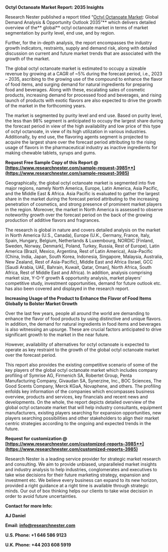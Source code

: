 ﻿**Octyl Octanoate Market Report: 2035 Insights**

Research Nester published a report titled “[Octyl Octanoate Market](https://www.researchnester.com/reports/octyl-octanoate-market/3985): Global Demand Analysis & Opportunity Outlook 2035”** which delivers detailed overview of the** global** octyl octanoate market in terms of market segmentation by purity level, end use, and by region.

Further, for the in-depth analysis, the report encompasses the industry growth indicators, restraints, supply and demand risk, along with detailed discussion on current and future market trends that are associated with the growth of the market.

The global octyl octanoate market is estimated to occupy a sizeable revenue by growing at a CAGR of ~5% during the forecast period, i.e., 2023 – 2035, ascribing to the growing use of the compound to enhance the flavor of food items, and surging demand for natural ingredients for preparing food and beverages. Along with these, escalating sales of cosmetic products, increasing demand for processed food and beverages, and rising launch of products with exotic flavors are also expected to drive the growth of the market in the forthcoming years. 

The market is segmented by purity level and end use. Based on purity level, the less than 98% segment is anticipated to occupy the largest share during the forecast period in view of the high availability and low price of this type of octyl octanoate, in view of its high utilization in various industries. Additionally, by end use, the flavoring agents segment is projected to acquire the largest share over the forecast period attributing to the rising usage of flavors in the pharmaceutical industry as inactive ingredients for making chewable tablets, syrups and gums. 

**Request Free Sample Copy of this Report @ [https://www.researchnester.com/sample-request-3985**](https://www.researchnester.com/sample-request-3985)**

Geographically, the global octyl octanoate market is segmented into five major regions, namely North America, Europe, Latin America, Asia Pacific, and the Middle East & Africa. Asia Pacific is evaluated to gather the largest share in the market during the forecast period attributing to the increasing penetration of cosmetics, and strong presence of prominent market players in the region. Moreover, the market in North America is assessed to observe noteworthy growth over the forecast period on the back of the growing production of additive flavors and fragrances.

The research is global in nature and covers detailed analysis on the market in North America (U.S., Canada), Europe (U.K., Germany, France, Italy, Spain, Hungary, Belgium, Netherlands & Luxembourg, NORDIC [Finland, Sweden, Norway, Denmark], Poland, Turkey, Russia, Rest of Europe), Latin America (Brazil, Mexico, Argentina, Rest of Latin America), Asia-Pacific (China, India, Japan, South Korea, Indonesia, Singapore, Malaysia, Australia, New Zealand, Rest of Asia-Pacific), Middle East and Africa (Israel, GCC [Saudi Arabia, UAE, Bahrain, Kuwait, Qatar, Oman], North Africa, South Africa, Rest of Middle East and Africa). In addition, analysis comprising market size, Y-O-Y growth & opportunity analysis, market players’ competitive study, investment opportunities, demand for future outlook etc. has also been covered and displayed in the research report.

**Increasing Usage of the Product to Enhance the Flavor of Food Items Globally to Bolster Market Growth**

Over the last few years, people all around the world are demanding to enhance the flavor of food products by using distinctive and unique flavors. In addition, the demand for natural ingredients in food items and beverages is also witnessing an upsurge. These are crucial factors anticipated to drive significant growth to the market in the near future.

However, availability of alternatives for octyl octanoate is expected to operate as key restraint to the growth of the global octyl octanoate market over the forecast period.

This report also provides the existing competitive scenario of some of the key players of the global octyl octanoate market which includes company profiling of Symrise AG, Firmenich SA, Robertet Group, Penta Manufacturing Company, Givaudan SA, Synerzine, Inc., BOC Sciences, The Good Scents Company, Merck KGaA, Novaphene, and others. The profiling enfolds key information of the companies which encompasses business overview, products and services, key financials and recent news and developments. On the whole, the report depicts detailed overview of the global octyl octanoate market that will help industry consultants, equipment manufacturers, existing players searching for expansion opportunities, new players searching possibilities and other stakeholders to align their market centric strategies according to the ongoing and expected trends in the future.      

**Request for customization @ [https://www.researchnester.com/customized-reports-3985**](https://www.researchnester.com/customized-reports-3985)**

Research Nester is a leading service provider for strategic market research and consulting. We aim to provide unbiased, unparalleled market insights and industry analysis to help industries, conglomerates and executives to take wise decisions for their future marketing strategy, expansion and investment etc. We believe every business can expand to its new horizon, provided a right guidance at a right time is available through strategic minds. Our out of box thinking helps our clients to take wise decision in order to avoid future uncertainties.

**Contact for more Info:**

**AJ Daniel**

**Email: info@researchnester.com**

**U.S. Phone: +1 646 586 9123** 

**U.K. Phone: +44 203 608 5919**
